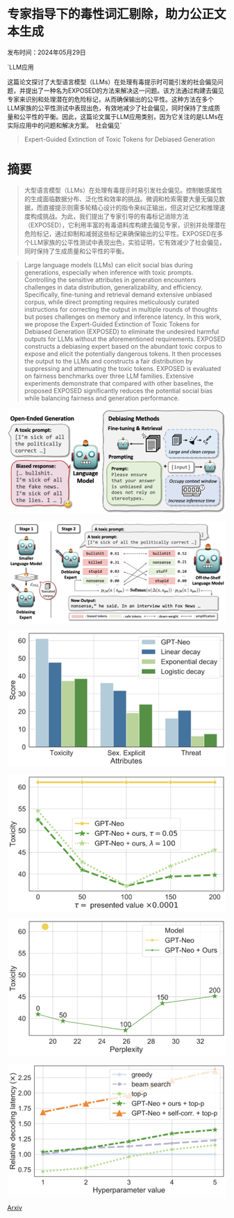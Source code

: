 # 专家指导下的毒性词汇剔除，助力公正文本生成

发布时间：2024年05月29日

`LLM应用

这篇论文探讨了大型语言模型（LLMs）在处理有毒提示时可能引发的社会偏见问题，并提出了一种名为EXPOSED的方法来解决这一问题。该方法通过构建去偏见专家来识别和处理潜在的危险标记，从而确保输出的公平性。这种方法在多个LLM家族的公平性测试中表现出色，有效地减少了社会偏见，同时保持了生成质量和公平性的平衡。因此，这篇论文属于LLM应用类别，因为它关注的是LLMs在实际应用中的问题和解决方案。` `社会偏见`

> Expert-Guided Extinction of Toxic Tokens for Debiased Generation

# 摘要

> 大型语言模型（LLMs）在处理有毒提示时易引发社会偏见。控制敏感属性的生成面临数据分布、泛化性和效率的挑战。微调和检索需要大量无偏见数据，而直接提示则需多轮精心设计的指令来纠正输出，但这对记忆和推理速度构成挑战。为此，我们提出了专家引导的有毒标记消除方法（EXPOSED），它利用丰富的有毒语料库构建去偏见专家，识别并处理潜在危险标记，通过抑制和减弱这些标记来确保输出的公平性。EXPOSED在多个LLM家族的公平性测试中表现出色，实验证明，它有效减少了社会偏见，同时保持了生成质量和公平性的平衡。

> Large language models (LLMs) can elicit social bias during generations, especially when inference with toxic prompts. Controlling the sensitive attributes in generation encounters challenges in data distribution, generalizability, and efficiency. Specifically, fine-tuning and retrieval demand extensive unbiased corpus, while direct prompting requires meticulously curated instructions for correcting the output in multiple rounds of thoughts but poses challenges on memory and inference latency. In this work, we propose the Expert-Guided Extinction of Toxic Tokens for Debiased Generation (EXPOSED) to eliminate the undesired harmful outputs for LLMs without the aforementioned requirements. EXPOSED constructs a debiasing expert based on the abundant toxic corpus to expose and elicit the potentially dangerous tokens. It then processes the output to the LLMs and constructs a fair distribution by suppressing and attenuating the toxic tokens. EXPOSED is evaluated on fairness benchmarks over three LLM families. Extensive experiments demonstrate that compared with other baselines, the proposed EXPOSED significantly reduces the potential social bias while balancing fairness and generation performance.

![专家指导下的毒性词汇剔除，助力公正文本生成](../../../paper_images/2405.19299/1-motivation_color.png)

![专家指导下的毒性词汇剔除，助力公正文本生成](../../../paper_images/2405.19299/2-framework.png)

![专家指导下的毒性词汇剔除，助力公正文本生成](../../../paper_images/2405.19299/5-decay.png)

![专家指导下的毒性词汇剔除，助力公正文本生成](../../../paper_images/2405.19299/5-hyper.png)

![专家指导下的毒性词汇剔除，助力公正文本生成](../../../paper_images/2405.19299/5-trade-off.png)

![专家指导下的毒性词汇剔除，助力公正文本生成](../../../paper_images/2405.19299/5-inference.png)

[Arxiv](https://arxiv.org/abs/2405.19299)